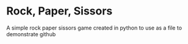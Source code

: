 # Rock, Paper, Sissors
A simple rock paper sissors game created in python to use as a file to demonstrate github
